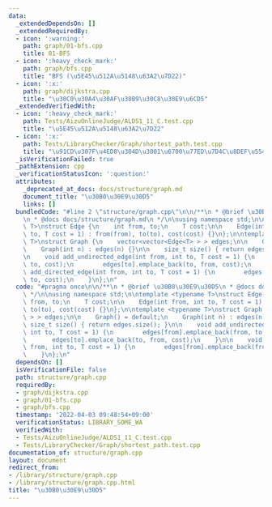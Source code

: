 ```yaml
---
data:
  _extendedDependsOn: []
  _extendedRequiredBy:
  - icon: ':warning:'
    path: graph/01-bfs.cpp
    title: 01-BFS
  - icon: ':heavy_check_mark:'
    path: graph/bfs.cpp
    title: "BFS (\u5E45\u512A\u5148\u63A2\u7D22)"
  - icon: ':x:'
    path: graph/dijkstra.cpp
    title: "\u30C0\u30A4\u30AF\u30B9\u30C8\u30E9\u6CD5"
  _extendedVerifiedWith:
  - icon: ':heavy_check_mark:'
    path: Tests/AizuOnlineJudge/ALDS1_11_C.test.cpp
    title: "\u5E45\u512A\u5148\u63A2\u7D22"
  - icon: ':x:'
    path: Tests/LibraryChecker/Graph/shortest_path.test.cpp
    title: "\u91CD\u307F\u4ED8\u304D\u3001\u6700\u77ED\u7D4C\u8DEF\u554F\u984C"
  _isVerificationFailed: true
  _pathExtension: cpp
  _verificationStatusIcon: ':question:'
  attributes:
    _deprecated_at_docs: docs/structure/graph.md
    document_title: "\u30B0\u30E9\u30D5"
    links: []
  bundledCode: "#line 2 \"structure/graph.cpp\"\n\n/**\n * @brief \u30B0\u30E9\u30D5\
    \n * @docs docs/structure/graph.md\n */\n\nusing namespace std;\n\ntemplate <typename\
    \ T>\nstruct Edge {\n    int from, to;\n    T cost;\n\n    Edge(int from, int\
    \ to, T cost = 1) : from(from), to(to), cost(cost) {}\n};\n\ntemplate <typename\
    \ T>\nstruct Graph {\n    vector<vector<Edge<T> > > edges;\n\n    Graph() = default;\n\
    \    Graph(int n) : edges(n) {}\n\n    size_t size() { return edges.size(); }\n\
    \n    void add_undirected_edge(int from, int to, T cost = 1) {\n        edges[from].emplace_back(from,\
    \ to, cost);\n        edges[to].emplace_back(to, from, cost);\n    }\n\n    void\
    \ add_directed_edge(int from, int to, T cost = 1) {\n        edges[from].emplace_back(from,\
    \ to, cost);\n    }\n};\n"
  code: "#pragma once\n\n/**\n * @brief \u30B0\u30E9\u30D5\n * @docs docs/structure/graph.md\n\
    \ */\n\nusing namespace std;\n\ntemplate <typename T>\nstruct Edge {\n    int\
    \ from, to;\n    T cost;\n\n    Edge(int from, int to, T cost = 1) : from(from),\
    \ to(to), cost(cost) {}\n};\n\ntemplate <typename T>\nstruct Graph {\n    vector<vector<Edge<T>\
    \ > > edges;\n\n    Graph() = default;\n    Graph(int n) : edges(n) {}\n\n   \
    \ size_t size() { return edges.size(); }\n\n    void add_undirected_edge(int from,\
    \ int to, T cost = 1) {\n        edges[from].emplace_back(from, to, cost);\n \
    \       edges[to].emplace_back(to, from, cost);\n    }\n\n    void add_directed_edge(int\
    \ from, int to, T cost = 1) {\n        edges[from].emplace_back(from, to, cost);\n\
    \    }\n};\n"
  dependsOn: []
  isVerificationFile: false
  path: structure/graph.cpp
  requiredBy:
  - graph/dijkstra.cpp
  - graph/01-bfs.cpp
  - graph/bfs.cpp
  timestamp: '2022-04-03 09:48:54+09:00'
  verificationStatus: LIBRARY_SOME_WA
  verifiedWith:
  - Tests/AizuOnlineJudge/ALDS1_11_C.test.cpp
  - Tests/LibraryChecker/Graph/shortest_path.test.cpp
documentation_of: structure/graph.cpp
layout: document
redirect_from:
- /library/structure/graph.cpp
- /library/structure/graph.cpp.html
title: "\u30B0\u30E9\u30D5"
---
```

